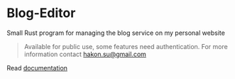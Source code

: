 # Blog-Editor
Small Rust program for managing the blog service on my personal website

> Available for public use, some features need authentication. For more information contact hakon.su@gmail.com

Read [documentation](https://sundehakon.notion.site/Blog-Editor-3134f7d1386a466d97a5fb9046964dcf)
